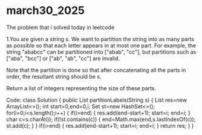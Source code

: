 # march30_2025
The problem that i solved today in leetcode

1.You are given a string s. We want to partition the string into as many parts as possible so that each letter appears in at most one part. For example, the string "ababcc" can be partitioned into ["abab", "cc"], but partitions such as ["aba", "bcc"] or ["ab", "ab", "cc"] are invalid.

Note that the partition is done so that after concatenating all the parts in order, the resultant string should be s.

Return a list of integers representing the size of these parts.

Code:
class Solution {
    public List<Integer> partitionLabels(String s) {
        List<Integer> res=new ArrayList<>();
        int start=0,end=0,i;
        Set<Character> st=new HashSet<>();
        for(i=0;i<s.length();i++)
        {
            if(i>end)
            {
                res.add(end-start+1);
                start=i;
                end=i;
            }
            char c=s.charAt(i);
            if(!st.contains(c))
            {
                end=Math.max(end,s.lastIndexOf(c));
                st.add(c);
            }
        }
        if(i>end)
        {
            res.add(end-start+1);
            start=i;
            end=i;
        }
        return res;
    }
}
